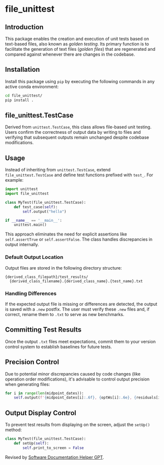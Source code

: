 # file_unittest

## Introduction
This package enables the creation and execution of unit tests based on text-based files, also known as _golden testing_. Its primary function is to facilitate the generation of text files (_golden files_) that are regenerated and compared against whenever there are changes in the codebase.

## Installation
Install this package using `pip` by executing the following commands in any active conda environment:

```bash
cd file_unittest/
pip install .
```

## file_unittest.TestCase
Derived from `unittest.TestCase`, this class allows file-based unit testing. Users confirm the correctness of output data by writing to files and verifying that subsequent outputs remain unchanged despite codebase modifications.

## Usage
Instead of inheriting from `unittest.TestCase`, extend `file_unittest.TestCase` and define test functions prefixed with `test_`. For example:

```python
import unittest
import file_unittest

class MyTest(file_unittest.TestCase):
    def test_case(self):
        self.output("hello")

if __name__ == '__main__':
    unittest.main()
```

This approach eliminates the need for explicit assertions like `self.assertTrue` or `self.assertFalse`. The class handles discrepancies in output internally.

### Default Output Location
Output files are stored in the following directory structure:

```
{derived_class_filepath}/test_results/
  {derived_class_filename}.{derived_class_name}.{test_name}.txt
```

### Handling Differences
If the expected output file is missing or differences are detected, the output is saved with a `.new` postfix. The user must verify these `.new` files and, if correct, rename them to `.txt` to serve as new benchmarks.

## Committing Test Results
Once the output `.txt` files meet expectations, commit them to your version control system to establish baselines for future tests.

## Precision Control
Due to potential minor discrepancies caused by code changes (like operation order modifications), it's advisable to control output precision when generating files:

```python
for i in range(len(midpoint_dates)):
    self.output(f'{midpoint_dates[i]:.6f}, {optWs[i]:.6e}, {residuals[i]:.6e}')
```

## Output Display Control
To prevent test results from displaying on the screen, adjust the `setUp()` method:

```python
class MyTest(file_unittest.TestCase):
    def setUp(self):
        self.print_to_screen = False
```

Revised by [Software Documentation Helper GPT](https://chatgpt.com/g/g-IXDkDVHuP-software-documentation-helper).
